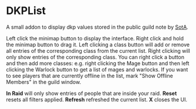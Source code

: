 # DKPList

A small addon to display dkp values stored in the public guild note by [SotA](https://github.com/Sentilix/sota).

Left click the minimap button to display the interface. Right click and hold the minimap button to drag it.
Left clicking a class button will add or remove all entries of the corresponding class from the current list.
Right clicking will only show entries of the corresponding class. You can right click a button and then add more classes: e.g. right clicking the Mage button and then left clicking the Warlock button to get a list of mages and warlocks.
If you want to see players that are currently offline in the list, mark "Show Offline Members" in the guild window.

**In Raid** will only show entries of people that are inside your raid.
**Reset** resets all filters applied.
**Refresh** refreshed the current list.
**X** closes the UI.
